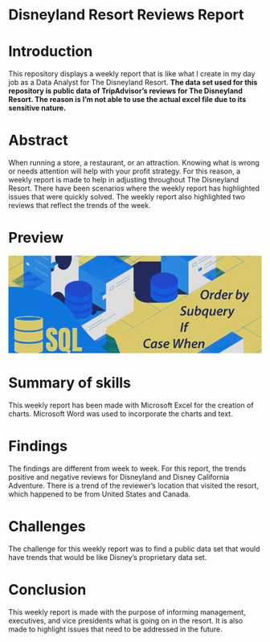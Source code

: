 # Disneyland Resort Reviews Report

# Introduction

This repository displays a weekly report that is like what I create in my day job as a Data Analyst for The Disneyland Resort. <b>The data set used for this repository is public data of TripAdvisor’s reviews for The Disneyland Resort. The reason is I’m not able to use the actual excel file due to its sensitive nature.</b>

# Abstract

When running a store, a restaurant, or an attraction. Knowing what is wrong or needs attention will help with your profit strategy. For this reason, a weekly report is made to help in adjusting throughout The Disneyland Resort. There have been scenarios where the weekly report has highlighted issues that were quickly solved. The weekly report also highlighted two reviews that reflect the trends of the week.

# Preview

![Preview of this project.](https://github.com/micgonzalez/MySQL-Soccer-Players-Stats-Database/blob/main/SQL_data_science.jpg)

# Summary of skills

This weekly report has been made with Microsoft Excel for the creation of charts. Microsoft Word was used to incorporate the charts and text. 

# Findings

The findings are different from week to week. For this report, the trends positive and negative reviews for Disneyland and Disney California Adventure. There is a trend of the reviewer’s location that visited the resort, which happened to be from United States and Canada.

# Challenges

The challenge for this weekly report was to find a public data set that would have trends that would be like Disney’s proprietary data set.

# Conclusion

This weekly report is made with the purpose of informing management, executives, and vice presidents what is going on in the resort. It is also made to highlight issues that need to be addressed in the future.
